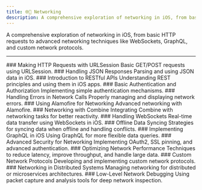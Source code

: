 ```yaml
---
title: 🌐📡 Networking
description: A comprehensive exploration of networking in iOS, from basic HTTP requests to advanced networking techniques like WebSockets, GraphQL, and custom network protocols.
---
```

A comprehensive exploration of networking in iOS, from basic HTTP requests to advanced networking techniques like WebSockets, GraphQL, and custom network protocols.

---

<Timeline horizontal>

<TimelineItem url='#' level='beginner' align='right'>
### Making HTTP Requests with URLSession
Basic GET/POST requests using URLSession.
</TimelineItem>

<TimelineItem url='#' level='beginner' align='left'>
### Handling JSON Responses
Parsing and using JSON data in iOS.
</TimelineItem>

<TimelineItem url='#' level='beginner' align='right'>
### Introduction to RESTful APIs
Understanding REST principles and using them in iOS apps.
</TimelineItem>

<TimelineItem url='#' level='beginner' align='left'>
### Basic Authentication and Authorization
Implementing simple authentication mechanisms.
</TimelineItem>

<TimelineItem url='#' level='beginner' align='right'>
### Handling Errors in Network Calls
Properly managing and displaying network errors.
</TimelineItem>

<TimelineItem url='#' level='intermediate' align='left'>
### Using Alamofire for Networking
Advanced networking with Alamofire.
</TimelineItem>

<TimelineItem url='#' level='intermediate' align='right'>
### Networking with Combine
Integrating Combine with networking tasks for better reactivity.
</TimelineItem>

<TimelineItem url='#' level='intermediate' align='left'>
### Handling WebSockets
Real-time data transfer using WebSockets in iOS.
</TimelineItem>

<TimelineItem url='#' level='intermediate' align='right'>
### Offline Data Syncing
Strategies for syncing data when offline and handling conflicts.
</TimelineItem>

<TimelineItem url='#' level='advanced' align='left'>
### Implementing GraphQL in iOS
Using GraphQL for more flexible data queries.
</TimelineItem>

<TimelineItem url='#' level='advanced' align='right'>
### Advanced Security for Networking
Implementing OAuth2, SSL pinning, and advanced authentication.
</TimelineItem>

<TimelineItem url='#' level='advanced' align='left'>
### Optimizing Network Performance
Techniques to reduce latency, improve throughput, and handle large data.
</TimelineItem>

<TimelineItem url='#' level='advanced-pro' align='right'>
### Custom Network Protocols
Developing and implementing custom network protocols.
</TimelineItem>

<TimelineItem url='#' level='advanced-pro' align='left'>
### Networking in Distributed Systems
Managing networking for distributed or microservices architectures.
</TimelineItem>

<TimelineItem url='#' level='advanced-pro' align='right'>
### Low-Level Network Debugging
Using packet capture and analysis tools for deep network inspection.
</TimelineItem>

</Timeline>
